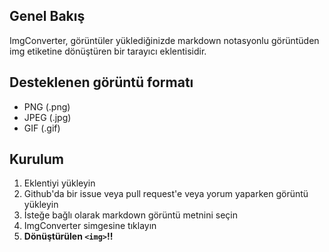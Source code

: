 ## Genel Bakış
ImgConverter, görüntüler yüklediğinizde markdown notasyonlu görüntüden img etiketine dönüştüren bir tarayıcı eklentisidir.

## Desteklenen görüntü formatı

- PNG (.png)
- JPEG (.jpg)
- GIF (.gif)

## Kurulum
1. Eklentiyi yükleyin
2. Github'da bir issue veya pull request'e veya yorum yaparken görüntü yükleyin
3. İsteğe bağlı olarak markdown görüntü metnini seçin
4. ImgConverter simgesine tıklayın
5. **Dönüştürülen `<img>`!!**
